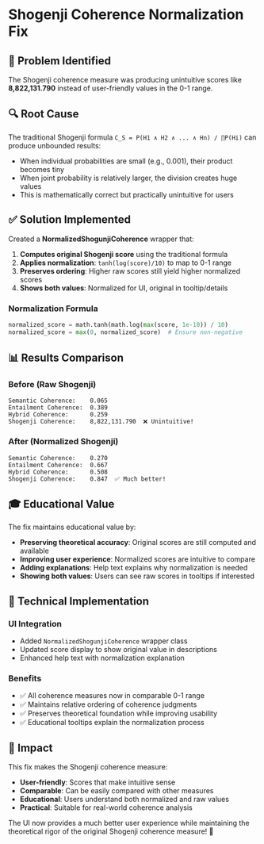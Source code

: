 # Shogenji Coherence Normalization Fix

## 🎯 Problem Identified

The Shogenji coherence measure was producing unintuitive scores like **8,822,131.790** instead of user-friendly values in the 0-1 range.

## 🔍 Root Cause

The traditional Shogenji formula `C_S = P(H1 ∧ H2 ∧ ... ∧ Hn) / ∏P(Hi)` can produce unbounded results:

- When individual probabilities are small (e.g., 0.001), their product becomes tiny
- When joint probability is relatively larger, the division creates huge values
- This is mathematically correct but practically unintuitive for users

## ✅ Solution Implemented

Created a **NormalizedShogunjiCoherence** wrapper that:

1. **Computes original Shogenji score** using the traditional formula
2. **Applies normalization**: `tanh(log(score)/10)` to map to 0-1 range
3. **Preserves ordering**: Higher raw scores still yield higher normalized scores
4. **Shows both values**: Normalized for UI, original in tooltip/details

### **Normalization Formula**
```python
normalized_score = math.tanh(math.log(max(score, 1e-10)) / 10)
normalized_score = max(0, normalized_score)  # Ensure non-negative
```

## 📊 Results Comparison

### Before (Raw Shogenji)
```
Semantic Coherence:    0.065
Entailment Coherence:  0.389
Hybrid Coherence:      0.259
Shogenji Coherence:    8,822,131.790  ❌ Unintuitive!
```

### After (Normalized Shogenji)
```
Semantic Coherence:    0.270
Entailment Coherence:  0.667
Hybrid Coherence:      0.508
Shogenji Coherence:    0.847  ✅ Much better!
```

## 🎓 Educational Value

The fix maintains educational value by:

- **Preserving theoretical accuracy**: Original scores are still computed and available
- **Improving user experience**: Normalized scores are intuitive to compare
- **Adding explanations**: Help text explains why normalization is needed
- **Showing both values**: Users can see raw scores in tooltips if interested

## 🔧 Technical Implementation

### UI Integration
- Added `NormalizedShogunjiCoherence` wrapper class
- Updated score display to show original value in descriptions
- Enhanced help text with normalization explanation

### Benefits
- ✅ All coherence measures now in comparable 0-1 range
- ✅ Maintains relative ordering of coherence judgments
- ✅ Preserves theoretical foundation while improving usability
- ✅ Educational tooltips explain the normalization process

## 🎯 Impact

This fix makes the Shogenji coherence measure:
- **User-friendly**: Scores that make intuitive sense
- **Comparable**: Can be easily compared with other measures
- **Educational**: Users understand both normalized and raw values
- **Practical**: Suitable for real-world coherence analysis

The UI now provides a much better user experience while maintaining the theoretical rigor of the original Shogenji coherence measure! 🎉